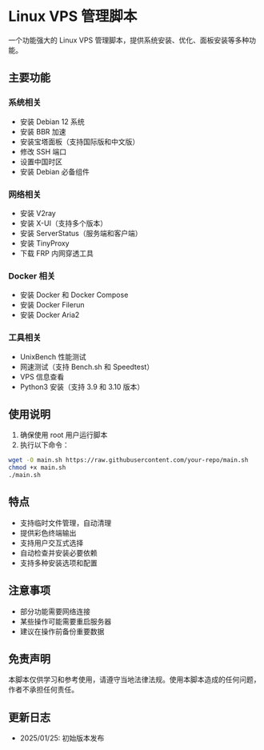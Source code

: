 # Linux VPS 管理脚本

一个功能强大的 Linux VPS 管理脚本，提供系统安装、优化、面板安装等多种功能。

## 主要功能

### 系统相关
- 安装 Debian 12 系统
- 安装 BBR 加速
- 安装宝塔面板（支持国际版和中文版）
- 修改 SSH 端口
- 设置中国时区
- 安装 Debian 必备组件

### 网络相关
- 安装 V2ray
- 安装 X-UI（支持多个版本）
- 安装 ServerStatus（服务端和客户端）
- 安装 TinyProxy
- 下载 FRP 内网穿透工具

### Docker 相关
- 安装 Docker 和 Docker Compose
- 安装 Docker Filerun
- 安装 Docker Aria2

### 工具相关
- UnixBench 性能测试
- 网速测试（支持 Bench.sh 和 Speedtest）
- VPS 信息查看
- Python3 安装（支持 3.9 和 3.10 版本）

## 使用说明

1. 确保使用 root 用户运行脚本
2. 执行以下命令：
```bash
wget -O main.sh https://raw.githubusercontent.com/your-repo/main.sh
chmod +x main.sh
./main.sh
```

## 特点

- 支持临时文件管理，自动清理
- 提供彩色终端输出
- 支持用户交互式选择
- 自动检查并安装必要依赖
- 支持多种安装选项和配置

## 注意事项

- 部分功能需要网络连接
- 某些操作可能需要重启服务器
- 建议在操作前备份重要数据

## 免责声明

本脚本仅供学习和参考使用，请遵守当地法律法规。使用本脚本造成的任何问题，作者不承担任何责任。

## 更新日志

- 2025/01/25: 初始版本发布
